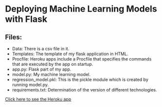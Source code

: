 # Deploying Machine Learning Models with Flask

## Files:
* Data: There is a csv file in it.
* Templates: The template of my flask application in HTML.
* Procfile: Heroku apps include a Procfile that specifies the commands that are executed by the app on startup.
* app.py: Flask part of my app.
* model.py: My machine learning model.
* regression_model.pkl: This is the pickle module which is created by running model.py.
* requirements.txt: Determination of the version of different technologies.


[Click here to see the Heroku app](https://model-deployment-app.herokuapp.com)
